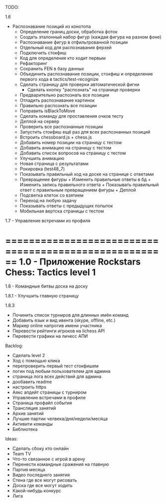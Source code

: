 TODO:

1.6
- Распознавание позиций из конотопа
    + Определение границ доски, обработка фоток
    + Создать эталонный набор фигур (каждая фигура на разном фоне)
    + Распознавание фигур в отфильтрованной позиции
    + Отдельный код для распознавания ферзей
    + Подключить стокфиш
    + Код для определения кто ходит первым
    + Рефакторинг
    + Сохранить FEN в базу данных
    + Объединить распознавание позиции, стокфиш и определение первого хода в tactics/test-recognize
    + Сделать страницу для проверки автоматической фигни
        + Сделать кнопку "распознать" на странице проверки
    + Предварительно распознать все позиции
    + Отладить распознавание картинок
    + Правильно распознать все позиции
    + Поправить isBlackToMove
    + Сделать команду для проставления очков тесту
    + Деплой на сервер
    + Проверить все распознанные позиции
    + Запустить стокфиш ещё раз для всех распознанных позиций
    + Встроить chessboard.js + chess.js
    + Добавить номер позиции на страницу с тестом
    + Добавить анимацию на страницу с тестом
    + Добавить список вопросов на страницу с тестом
    + Улучшить анимацию
    + Новая страница с результатами
    + Рокировка (test48_7)
    + Показывать правильный ход на доске на странице с ответами
    + Превращение фигуры
            + Изменить правильные ответы в бд
            + Изменить запись правильного ответа
            + Показывать правильный ответ с правильным превращением фигуры
            + Деплой
    + Подсветка клеток со взятием
    + Переход на любую задачу
    + Показывать ответы с предыдущих попыток
    - Мобильная вертска страницы с тестом

1.7
    - Управление встречами из профиля


======================================================
1.0
    - Приложение Rockstars Chess: Tactics level 1
======================================================

1.8
    - Командные битвы доска на доску

1.8.1
    - Улучшить главную страницу

1.8.3
- Починить список турниров для длинных имён команд
- Добавить язык и вид ивента (skype, offline, etc.)
- Маркер online напротив имени участника
- Перевести рейтинги игроков на lichess API
- Перевести графики на личесс АПИ

Backlog:
- Сделать level 2
- Ход с помощью клика
- перепроверить первый тест стокфишем
- логин под любым пользователем для админа
- страница лога всех действий для админа
- дообавить readme
- настроить https
- Аякс апдейт страницы с турниром
- Управление встречами в профиле
- Страница профайл события
- Трансляция занятий
- Архив занятий
- Лучшие партии челвека/дня/недели/месяца
- Активити команды
- Библиотека

Ideas:
- Сделать сбоку кто онлайн
- Team TV
- Что-то связанное с игрой в арену
- Перенести командные сражения на главную
- Партия месяца
- Видео последнего занятия
- Стена где все могут рисовать
- Доска где все могут ходить
- Какой-нибудь конкурс
- Лига